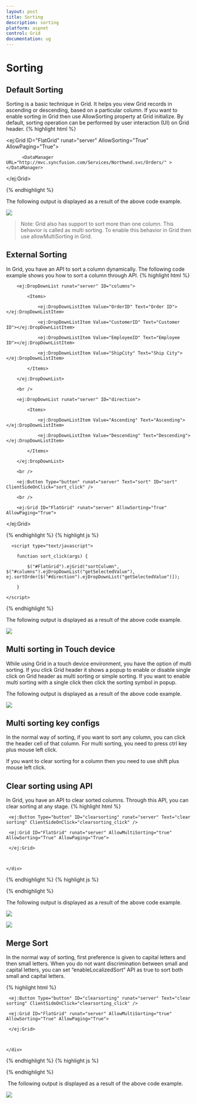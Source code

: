 ```yaml
---
layout: post
title: Sorting
description: sorting
platform: aspnet
control: Grid
documentation: ug
---
```


# Sorting

## Default Sorting

Sorting is a basic technique in Grid. It helps you view Grid records in ascending or descending, based on a particular column. If you want to enable sorting in Grid then use AllowSorting property at Grid initialize. By default, sorting operation can be performed by user interaction (UI) on Grid header.
{% highlight html %}



<ej:Grid ID="FlatGrid" runat="server" AllowSorting="True" AllowPaging="True">

          <DataManager URL="http://mvc.syncfusion.com/Services/Northwnd.svc/Orders/" ></DataManager>   

</ej:Grid>


{% endhighlight  %}




The following output is displayed as a result of the above code example.



![](Sorting_images/Sorting_img1.png)



> Note: Grid also has support to sort more than one column. This behavior is called as multi sorting. To enable this behavior in Grid then use allowMultiSorting in Grid.

## External Sorting

In Grid, you have an API to sort a column dynamically. The following code example shows you how to sort a column through API. 
{% highlight html %}


<div>

        <ej:DropDownList runat="server" ID="columns">

            <Items>

                <ej:DropDownListItem Value="OrderID" Text="Order ID"></ej:DropDownListItem>

                <ej:DropDownListItem Value="CustomerID" Text="Customer ID"></ej:DropDownListItem>

                <ej:DropDownListItem Value="EmployeeID" Text="Employee ID"></ej:DropDownListItem>

                <ej:DropDownListItem Value="ShipCity" Text="Ship City"></ej:DropDownListItem>

            </Items>

        </ej:DropDownList>

        <br />

        <ej:DropDownList runat="server" ID="direction">

            <Items>

                <ej:DropDownListItem Value="Ascending" Text="Ascending"></ej:DropDownListItem>

                <ej:DropDownListItem Value="Descending" Text="Descending"></ej:DropDownListItem>

            </Items>

        </ej:DropDownList>

        <br />

        <ej:Button Type="button" runat="server" Text="sort" ID="sort" ClientSideOnClick="sort_click" />

        <br />

        <ej:Grid ID="FlatGrid" runat="server" AllowSorting="True" AllowPaging="True">

<DataManager URL="http://mvc.syncfusion.com/Services/Northwnd.svc/Orders/" ></DataManager>

</ej:Grid>



 </div>
{% endhighlight  %}
{% highlight js %}


      <script type="text/javascript">

        function sort_click(args) {

            $("#FlatGrid").ejGrid("sortColumn", $("#columns").ejDropDownList("getSelectedValue"), ej.sortOrder[$("#direction").ejDropDownList("getSelectedValue")]);

        }

    </script>



{% endhighlight  %}

The following output is displayed as a result of the above code example.



![](Sorting_images/Sorting_img3.png)



## Multi sorting in Touch device

While using Grid in a touch device environment, you have the option of multi sorting. If you click Grid header it shows a popup to enable or disable single click on Grid header as multi sorting or simple sorting. If you want to enable multi sorting with a single click then click the sorting symbol in popup.

The following output is displayed as a result of the above code example.



![](Sorting_images/Sorting_img4.png)



## Multi sorting key configs

In the normal way of sorting, if you want to sort any column, you can click the header cell of that column. For multi sorting, you need to press ctrl key plus mouse left click.

If you want to clear sorting for a column then you need to use shift plus mouse left click.

## Clear sorting using API

In Grid, you have an API to clear sorted columns. Through this API, you can clear sorting at any stage.
{% highlight html %}



   <div>

     <ej:Button Type="button" ID="clearsorting" runat="server" Text="clear sorting" ClientSideOnClick="clearsorting_click" />

     <ej:Grid ID="FlatGrid" runat="server" AllowMultiSorting="true" AllowSorting="True" AllowPaging="True">

<DataManager URL="http://mvc.syncfusion.com/Services/Northwnd.svc/Orders/" Offline="true"></DataManager>

     </ej:Grid>



    </div>

{% endhighlight  %}
{% highlight js %}
<script>

        function clearsorting_click(args) {

            $("#FlatGrid").ejGrid("clearSorting");

        }

 </script>


{% endhighlight %}






The following output is displayed as a result of the above code example.



![](Sorting_images/Sorting_img5.png) 





![](Sorting_images/Sorting_img6.png) 



## Merge Sort

In the normal way of sorting, first preference is given to capital letters and then small letters. When you do not want discrimination between small and capital letters, you can set “enableLocalizedSort” API as true to sort both small and capital letters.




{% highlight html %}



   <div>

     <ej:Button Type="button" ID="clearsorting" runat="server" Text="clear sorting" ClientSideOnClick="clearsorting_click" />

     <ej:Grid ID="FlatGrid" runat="server" AllowMultiSorting="true" AllowSorting="True" AllowPaging="True">

<DataManager URL="http://mvc.syncfusion.com/Services/Northwnd.svc/Orders/" Offline="true"></DataManager>

     </ej:Grid>



    </div>
{% endhighlight %}
{% highlight js %}


<script>

ej.Support.enableLocalizedSort=true

</script>

{% endhighlight %}


 The following output is displayed as a result of the above code example.



![](Sorting_images/Sorting_img7.png)



